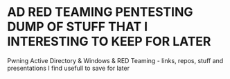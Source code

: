 # AD RED TEAMING PENTESTING DUMP OF STUFF THAT I INTERESTING TO KEEP FOR LATER
Pwning Active Directory & Windows & RED Teaming - links, repos, stuff and presentations I find usefull to save for later
